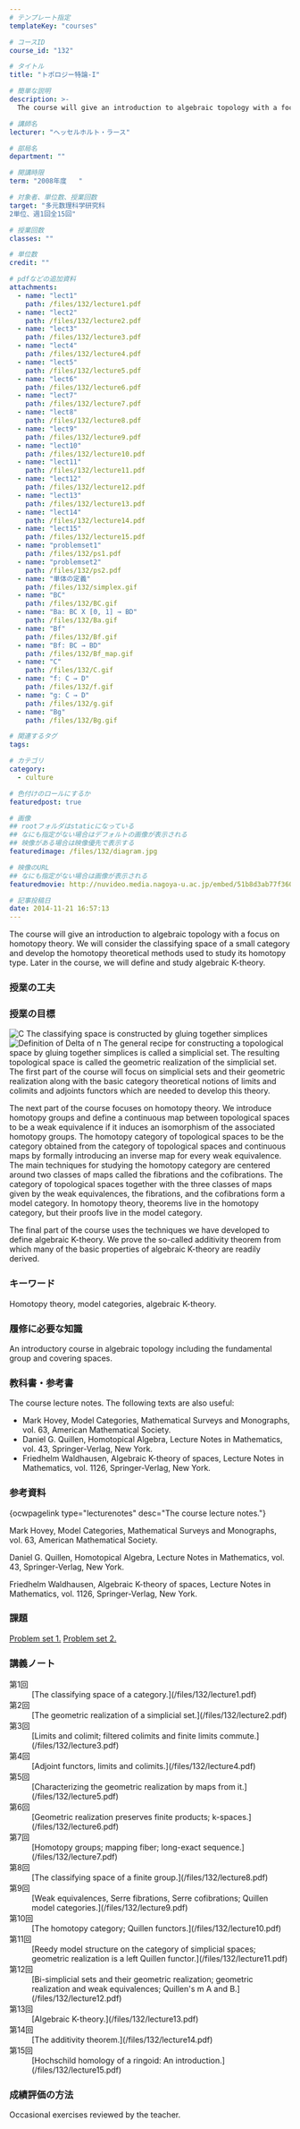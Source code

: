 ```yaml
---
# テンプレート指定
templateKey: "courses"

# コースID
course_id: "132"

# タイトル
title: "トポロジー特論-I"

# 簡単な説明
description: >-
  The course will give an introduction to algebraic topology with a focus on homotopy theory. We will...

# 講師名
lecturer: "ヘッセルホルト・ラース"

# 部局名
department: ""

# 開講時限
term: "2008年度	"

# 対象者、単位数、授業回数
target: "多元数理科学研究科
2単位、週1回全15回"

# 授業回数
classes: ""

# 単位数
credit: ""

# pdfなどの追加資料
attachments: 
  - name: "lect1" 
    path: /files/132/lecture1.pdf
  - name: "lect2" 
    path: /files/132/lecture2.pdf
  - name: "lect3" 
    path: /files/132/lecture3.pdf
  - name: "lect4" 
    path: /files/132/lecture4.pdf
  - name: "lect5" 
    path: /files/132/lecture5.pdf
  - name: "lect6" 
    path: /files/132/lecture6.pdf
  - name: "lect7" 
    path: /files/132/lecture7.pdf
  - name: "lect8" 
    path: /files/132/lecture8.pdf
  - name: "lect9" 
    path: /files/132/lecture9.pdf
  - name: "lect10" 
    path: /files/132/lecture10.pdf
  - name: "lect11" 
    path: /files/132/lecture11.pdf
  - name: "lect12" 
    path: /files/132/lecture12.pdf
  - name: "lect13" 
    path: /files/132/lecture13.pdf
  - name: "lect14" 
    path: /files/132/lecture14.pdf
  - name: "lect15" 
    path: /files/132/lecture15.pdf
  - name: "problemset1" 
    path: /files/132/ps1.pdf
  - name: "problemset2" 
    path: /files/132/ps2.pdf
  - name: "単体の定義" 
    path: /files/132/simplex.gif
  - name: "BC" 
    path: /files/132/BC.gif
  - name: "Ba: BC X [0, 1] → BD" 
    path: /files/132/Ba.gif
  - name: "Bf" 
    path: /files/132/Bf.gif
  - name: "Bf: BC → BD" 
    path: /files/132/Bf_map.gif
  - name: "C" 
    path: /files/132/C.gif
  - name: "f: C → D" 
    path: /files/132/f.gif
  - name: "g: C → D" 
    path: /files/132/g.gif
  - name: "Bg" 
    path: /files/132/Bg.gif

# 関連するタグ
tags:

# カテゴリ
category:
  - culture

# 色付けのロールにするか
featuredpost: true

# 画像
## rootフォルダはstaticになっている
## なにも指定がない場合はデフォルトの画像が表示される
## 映像がある場合は映像優先で表示する
featuredimage: /files/132/diagram.jpg

# 映像のURL
## なにも指定がない場合は画像が表示される
featuredmovie: http://nuvideo.media.nagoya-u.ac.jp/embed/51b8d3ab77f360a4c325c0c682a347666c304d11

# 記事投稿日
date: 2014-11-21 16:57:13
---
```


The course will give an introduction to algebraic topology with a focus on homotopy theory. We will consider the classifying space of a small category and develop the homotopy theoretical methods used to study its homotopy type. Later in the course, we will define and study algebraic <span class="i">K</span>-theory.


### 授業の工夫





### 授業の目標

![C](/files/132/C.gif) 
The classifying space is constructed by gluing together simplices
![Definition of Delta of n](/files/132/simplex.gif) The general recipe for constructing a topological space by gluing together simplices is called a simplicial set. The resulting topological space is called the geometric realization of the simplicial set. The first part of the course will focus on simplicial sets and their geometric realization along with the basic category theoretical notions of limits and colimits and adjoints functors which are needed to develop this theory.

The next part of the course focuses on homotopy theory. We introduce homotopy groups and define a continuous map between topological spaces to be a <span class="i">weak equivalence</span> if it induces an isomorphism of the associated homotopy groups. The <span class="i">homotopy category</span> of topological spaces to be the category obtained from the category of topological spaces and continuous maps by formally introducing an inverse map for every weak equivalence. The main techniques for studying the homotopy category are centered around two classes of maps called the <span class="i">fibrations</span> and the <span class="i">cofibrations</span>. The category of topological spaces together with the three classes of maps given by the weak equivalences, the fibrations, and the cofibrations form a <span class="i">model category</span>. In homotopy theory, theorems live in the homotopy category, but their proofs live in the model category.

The final part of the course uses the techniques we have developed to define algebraic <span class="i">K</span>-theory. We prove the so-called additivity theorem from which many of the basic properties of algebraic <span class="i">K</span>-theory are readily derived.

### キーワード

Homotopy theory, model categories, algebraic <span class="i">K</span>-theory.

### 履修に必要な知識

An introductory course in algebraic topology including the fundamental group and covering spaces.

### 教科書・参考書

The course lecture notes. The following texts are also useful:

* Mark Hovey, <span class="i">Model Categories</span>, Mathematical Surveys and Monographs, vol. 63, American Mathematical Society.
* Daniel G. Quillen, <span class="i">Homotopical Algebra</span>, Lecture Notes in Mathematics, vol. 43, Springer-Verlag, New York.
* Friedhelm Waldhausen, <span class="i">Algebraic K-theory of spaces</span>, Lecture Notes in Mathematics, vol. 1126, Springer-Verlag, New York.

### 参考資料

{ocwpagelink type="lecturenotes" desc="The course lecture notes."}

Mark Hovey, <span class="i">Model Categories</span>, Mathematical Surveys and Monographs, vol. 63, American Mathematical Society.

Daniel G. Quillen, <span class="i">Homotopical Algebra</span>, Lecture Notes in Mathematics, vol. 43, Springer-Verlag, New York.

Friedhelm Waldhausen, <span class="i">Algebraic K-theory of spaces</span>, Lecture Notes in Mathematics, vol. 1126, Springer-Verlag, New York.

### 課題

[Problem set 1.](/files/132/ps1.pdf) 
[Problem set 2.](/files/132/ps2.pdf) 





### 講義ノート

<dl>
<dt>
第1回
</dt>

<dd>
[The classifying space of a category.](/files/132/lecture1.pdf) 
</dd>

<dt>
第2回
</dt>

<dd>
[The geometric realization of a simplicial set.](/files/132/lecture2.pdf) 
</dd>

<dt>
第3回
</dt>

<dd>
[Limits and colimit; filtered colimits and finite limits commute.](/files/132/lecture3.pdf) 
</dd>

<dt>
第4回
</dt>

<dd>
[Adjoint functors, limits and colimits.](/files/132/lecture4.pdf) 
</dd>

<dt>
第5回
</dt>

<dd>
[Characterizing the geometric realization by maps from it.](/files/132/lecture5.pdf) 
</dd>

<dt>
第6回
</dt>

<dd>
[Geometric realization preserves finite products; k-spaces.](/files/132/lecture6.pdf) 
</dd>

<dt>
第7回
</dt>

<dd>
[Homotopy groups; mapping fiber; long-exact sequence.](/files/132/lecture7.pdf) 
</dd>

<dt>
第8回
</dt>

<dd>
[The classifying space of a finite group.](/files/132/lecture8.pdf) 
</dd>

<dt>
第9回
</dt>

<dd>
[Weak equivalences, Serre fibrations, Serre cofibrations; Quillen model categories.](/files/132/lecture9.pdf) 
</dd>

<dt>
第10回
</dt>

<dd>
[The homotopy category; Quillen functors.](/files/132/lecture10.pdf) 
</dd>

<dt>
第11回
</dt>

<dd>
[Reedy model structure on the category of simplicial spaces; geometric realization is a left Quillen functor.](/files/132/lecture11.pdf) 
</dd>

<dt>
第12回
</dt>

<dd>
[Bi-simplicial sets and their geometric realization; geometric realization and weak equivalences; Quillen's m A and B.](/files/132/lecture12.pdf) 
</dd>

<dt>
第13回
</dt>

<dd>
[Algebraic K-theory.](/files/132/lecture13.pdf) 
</dd>

<dt>
第14回
</dt>

<dd>
[The additivity theorem.](/files/132/lecture14.pdf) 
</dd>

<dt>
第15回
</dt>

<dd>
[Hochschild homology of a ringoid: An introduction.](/files/132/lecture15.pdf) 
</dd>
</dl>





### 成績評価の方法

Occasional exercises reviewed by the teacher.



